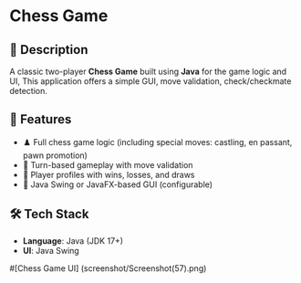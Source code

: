 # Chess Game

## 🧩 Description
A classic two-player **Chess Game** built using **Java** for the game logic and UI, This application offers a simple GUI, move validation, check/checkmate detection.

## 🎯 Features
- ♟️ Full chess game logic (including special moves: castling, en passant, pawn promotion)
- 🔄 Turn-based gameplay with move validation
- 👤 Player profiles with wins, losses, and draws
- 🎨 Java Swing or JavaFX-based GUI (configurable)

## 🛠️ Tech Stack
- **Language**: Java (JDK 17+)
- **UI**: Java Swing

#[Chess Game UI]
(screenshot/Screenshot(57).png)
